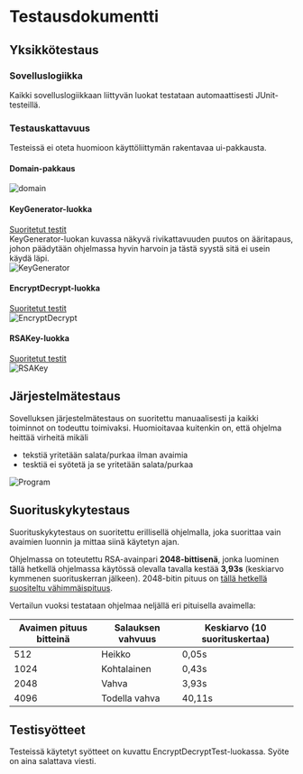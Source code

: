 # Testausdokumentti

## Yksikkötestaus

### Sovelluslogiikka

Kaikki sovelluslogiikkaan liittyvän luokat testataan automaattisesti JUnit-testeillä.

### Testauskattavuus

Testeissä ei oteta huomioon käyttöliittymän rakentavaa ui-pakkausta.

#### Domain-pakkaus
![domain](https://user-images.githubusercontent.com/46067482/139542840-64bc7355-f60a-42b7-b83d-1093119ca83c.png)

#### KeyGenerator-luokka
[Suoritetut testit](https://github.com/asianomainen/RSA-Encrypt-Decrypt-KeyGen-tiralabra/blob/main/RSAtool/src/tests/java/rsatoolapp/KeyGeneratorTest.java)  
KeyGenerator-luokan kuvassa näkyvä rivikattavuuden puutos on ääritapaus, johon päädytään ohjelmassa hyvin harvoin ja tästä syystä sitä ei usein käydä läpi.  
![KeyGenerator](https://user-images.githubusercontent.com/46067482/139542816-18b312b3-1ccd-46a5-9b50-11971c3939ad.png)

#### EncryptDecrypt-luokka
[Suoritetut testit](https://github.com/asianomainen/RSA-Encrypt-Decrypt-KeyGen-tiralabra/blob/main/RSAtool/src/tests/java/rsatoolapp/EncryptDecryptTest.java)  
![EncryptDecrypt](https://user-images.githubusercontent.com/46067482/139542820-2a885acb-b79a-4a4a-a131-a555ddc06190.png)

#### RSAKey-luokka
[Suoritetut testit](https://github.com/asianomainen/RSA-Encrypt-Decrypt-KeyGen-tiralabra/blob/main/RSAtool/src/tests/java/rsatoolapp/RSAKeyTest.java)  
![RSAKey](https://user-images.githubusercontent.com/46067482/139542822-adfa65e4-065e-4e7e-9b4e-cb8f07ac31a4.png)

## Järjestelmätestaus

Sovelluksen järjestelmätestaus on suoritettu manuaalisesti ja kaikki toiminnot on todeuttu toimivaksi. Huomioitavaa kuitenkin on, että ohjelma heittää virheitä mikäli
  - tekstiä yritetään salata/purkaa ilman avaimia
  - tesktiä ei syötetä ja se yritetään salata/purkaa

![Program](https://user-images.githubusercontent.com/46067482/139543140-5d78b747-aa21-49b3-bd1b-22e3c013c997.png)

## Suorituskykytestaus
Suorituskykytestaus on suoritettu erillisellä ohjelmalla, joka suorittaa vain avaimien luonnin ja mittaa siinä käytetyn ajan.

Ohjelmassa on toteutettu RSA-avainpari **2048-bittisenä**, jonka luominen tällä hetkellä ohjelmassa käytössä olevalla tavalla kestää **3,93s** (keskiarvo kymmenen suorituskerran jälkeen). 2048-bitin pituus on [tällä hetkellä suositeltu vähimmäispituus](https://en.wikipedia.org/wiki/Key_size#Asymmetric_algorithm_key_lengths).

Vertailun vuoksi testataan ohjelmaa neljällä eri pituisella avaimella:

Avaimen pituus bitteinä | Salauksen vahvuus | Keskiarvo (10 suorituskertaa)|
-----|----------|-------------|
512 | Heikko | 0,05s |
1024 | Kohtalainen | 0,43s |
2048 | Vahva | 3,93s |
4096 | Todella vahva | 40,11s |

## Testisyötteet

Testeissä käytetyt syötteet on kuvattu EncryptDecryptTest-luokassa. Syöte on aina salattava viesti.
